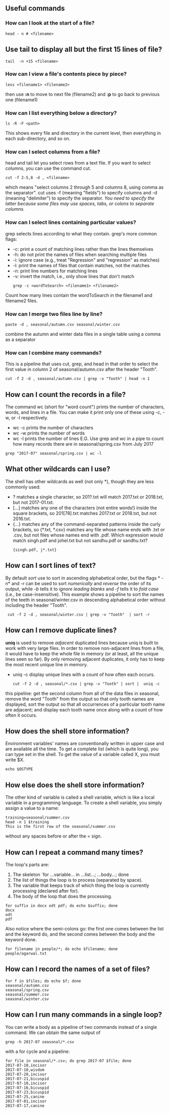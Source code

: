 ## Useful commands

### How can I look at the start of a file?
  ```shell
  head - n # <filename>
  ```
## Use tail to display all but the first 15 lines of file?  
  ```shell
  tail  -n +15 <filename>
  ```  
### How can I view a file's contents piece by piece?
  ```shell
  less <filename1> <filename2>
  ```
  then use **:n** to move to next file (filename2) and **:p** to go back to previous one (filename1) 

### How can I list everything below a directory?
  ```shell
  ls -R -F <path>
  ```
  This shows every file and directory in the current level, then everything in each sub-directory, and so on.

### How can I select columns from a file?
  head and tail let you select rows from a text file. If you want to select columns, you can use the command cut.
  ```shell
  cut -f 2-5,8 -d , <filename>
  ```
  which means "select columns 2 through 5 and columns 8, using comma as the separator". cut uses -f (meaning "fields") to specify columns and -d (meaning "delimiter") to specify the separator. *You need to specify the latter because some files may use spaces, tabs, or colons to separate columns.*

### How can I select lines containing particular values?
  grep selects lines according to what they contain. grep's more common flags:

* -c: print a count of matching lines rather than the lines themselves
* -h: do not print the names of files when searching multiple files
* -i: ignore case (e.g., treat "Regression" and "regression" as matches)
* -l: print the names of files that contain matches, not the matches
* -n: print line numbers for matching lines
* -v: invert the match, i.e., only show lines that don't match
  ```shell
  grep -c <wordToSearch> <filename1> <filename2>
  ```
Count how many lines contain the wordToSearch in the filename1 and filename2 files. 

### How can I merge two files line by line?
  ```shell
  paste -d , seasonal/autumn.csv seasonal/winter.csv
  ```
combine the autumn and winter data files in a single table using a comma as a separator

### How can I combine many commands?
  This is a pipeline that uses cut, grep, and head in that order to select the first value in column 2 of seasonal/autumn.csv after the header "Tooth".
  ```shell
  cut -f 2 -d , seasonal/autumn.csv | grep -v "Tooth" | head -n 1
  ```
## How can I count the records in a file?
  The command wc (short for "word count") prints the number of characters, words, and lines in a file. 
  You can make it print only one of these using -c, -w, or -l respectively.
  * wc -c  prints the number of characters
  * wc -w  prints the number of words
  * wc -l  prints the number of lines
  E.G. Use grep and wc in a pipe to count how many records there are in seasonal/spring.csv from July 2017
  ```shell
  grep "2017-07" seasonal/spring.csv | wc -l
  ```
## What other wildcards can I use?
The shell has other wildcards as well (not only *), though they are less commonly used:
* ? matches a single character, so 201?.txt will match 2017.txt or 2018.txt, but not 2017-01.txt.
* [...] matches any one of the characters (not entire words!) inside the square brackets, so 201[78].txt matches 2017.txt or 2018.txt, but not 2016.txt.
* {...} matches any of the command-separated patterns inside the curly brackets, so {*.txt, *.csv} matches any file whose name ends with .txt or .csv, but not files whose names end with .pdf.
Which expression would match singh.pdf and johel.txt but not sandhu.pdf or sandhu.txt?
  ```shell
  {singh.pdf, j*.txt}
  ```

## How can I sort lines of text?
By default *sort* use to sort in ascending alphabetical order, but the flags * -n* and *-r* can be used to sort *numerically* and *reverse* the order of its output, while *-b* tells it to *ignore leading blanks* and *-f* tells it to *fold case* (i.e., be case-insensitive).
This example shows a pipeline to sort the names of the teeth in seasonal/winter.csv in descending alphabetical order without including the header "Tooth".
  ```shell
   cut -f 2 -d , seasonal/winter.csv | grep -v "Tooth"  | sort -r
  ```

## How can I remove duplicate lines?
**uniq** is used to remove *adjacent* duplicated lines because uniq is built to work with very large files. In order to remove non-adjacent lines from a file, it would have to keep the whole file in memory (or at least, all the unique lines seen so far). By only removing adjacent duplicates, it only has to keep the most recent unique line in memory.
* uniq -c display unique lines with a count of how often each occurs.
  ```shell
  cut -f 2 -d , seasonal/*.csv | grep -v "Tooth" | sort |  uniq -c
  ```
this pipeline: get the second column from all of the data files in seasonal, remove the word "Tooth" from the output so that only tooth names are displayed, sort the output so that all occurrences of a particular tooth name are adjacent; and
display each tooth name once along with a count of how often it occurs.


## How does the shell store information?
Environment variables' names are conventionally written in upper case and are available all the time.
To get a complete list (which is quite long), you can type set in the shell.
To get the value of a variable called X, you must write $X.
  ```shell
  echo $OSTYPE
  ```

## How else does the shell store information?
The other kind of variable is called a shell variable, which is like a local variable in a programming language.
To create a shell variable, you simply assign a value to a name:
  ```shell
  training=seasonal/summer.csv
  head -n 1 $training
  This is the first row of the seasonal/summer.csv
  ```
without any spaces before or after the = sign.

## How can I repeat a command many times?
The loop's parts are:
1. The skeleton `for ...variable... in ...list...; ...body...; done
2. The list of things the loop is to process (separated by space).
3. The variable that keeps track of which thing the loop is currently processing (declared after for).
4. The body of the loop that does the processing.

  ```shell
  for suffix in docx odt pdf; do echo $suffix; done
  docx
  odt
  pdf
  ```
Also notice where the semi-colons go: the first one comes between the list and the keyword do, and the second comes between the body and the keyword done.
  ```shell
  for filename in people/*; do echo $filename; done
  people/agarwal.txt
  ```
## How can I record the names of a set of files?
  ```shell
  for f in $files; do echo $f; done
  seasonal/autumn.csv
  seasonal/spring.csv
  seasonal/summer.csv
  seasonal/winter.csv
  ```
## How can I run many commands in a single loop?
You can write a body as a pipeline of two commands instead of a single command.
We can obtain the same output of
  ```shell
  grep -h 2017-07 seasonal/*.csv
  ```
with a for cycle and a pipeline:
  ```shell
  for file in seasonal/*.csv; do grep 2017-07 $file; done
  2017-07-10,incisor
  2017-07-10,wisdom
  2017-07-20,incisor
  2017-07-21,bicuspid
  2017-07-10,incisor
  2017-07-16,bicuspid
  2017-07-23,bicuspid
  2017-07-25,canine
  2017-07-01,incisor
  2017-07-17,canine
  ```
